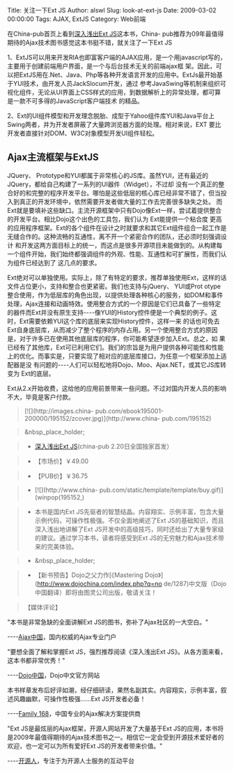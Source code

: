 Title: 关注一下Ext JS
Author: alswl
Slug: look-at-ext-js
Date: 2009-03-02 00:00:00
Tags: AJAX, ExtJS
Category: Web前端

在China-pub首页上看到[深入浅出Ext JS](http://www.china-pub.com/195152)这本书，China-
pub推荐为09年最值得期待的Ajax技术图书感觉这本书挺不错，就关注了一下Ext JS

1、ExtJS可以用来开发RIA也即富客户端的AJAX应用，是一个用javascript写的，主要用于创建前端用户界面，是一个与后台技术无关的前端ajax框
架。因此，可以把ExtJS用在.Net、Java、Php等各种开发语言开发的应用中。ExtJs最开始基于YUI技术，由开发人员JackSlocum开发，通过
参考JavaSwing等机制来组织可视化组件，无论从UI界面上CSS样式的应用，到数据解析上的异常处理，都可算是一款不可多得的JavaScript客户端技术
的精品。

2、Ext的UI组件模型和开发理念脱胎、成型于Yahoo组件库YUI和Java平台上Swing两者，并为开发者屏蔽了大量跨浏览器方面的处理。相对来说，EXT
要比开发者直接针对DOM、W3C对象模型开发UI组件轻松。

## Ajax主流框架与ExtJS

JQuery、 Prototype和YUI都属于非常核心的JS库。虽然YUI，还有最近的JQuery，都给自己构建了一系列的UI器件（Widget），不过却
没有一个真正的整合好的和完整的程序开发平台。哪怕是这些低层的核心库已经非常不错了，但当投入到真正的开发环境中，依然需要开发者做大量的工作去完善很多缺失之处。
而Ext就是要填补这些缺口。主流开源框架中只有Dojo像Ext一样，尝试着提供整合的开发平台。相比Dojo这个出色的工具包，我们认为 Ext能提供一个粘合度
更高的应用程序框架。Ext的各个组件在设计之时就要求和其它Ext组件组合一起工作是无缝合作的。这种流畅的互通性，离不开一个紧密合作的团队，还必须时刻强调设计
和开发这两方面目标上的统一，而这点是很多开源项目未能做到的。从构建每一个组件开始，我们始终都强调组件的外观、性能、互通性和可扩展性，而我们认为组件已经达到了
这几点的要求。

Ext绝对可以单独使用。实际上，除了有特定的要求，推荐单独使用Ext，这样的话文件占位更小，支持和整合也更紧密。我们也支持与jQuery、 YUI或Prot
otype整合使用，作为低层库的角色出现，以提供处理各种核心的服务，如DOM和事件处理，Ajax连接和动画特效。使用整合方式的一个原因是它们已具备了一些特定
的器件而Ext并没有原生支持----像YUI的History控件便是一个典型的例子。这时，Ext需要依赖YUI这个库的底层来实现History控件，这样一来
的话也可免去Ext自身底层库，从而减少了整个程序的内存占用。另一个使用整合方式的原因是，对于许多已在使用其他底层库的程序，你可能希望逐步加入Ext。总之，如
果已经有了其他库，Ext可已利用它们。我们的宗旨是为用户提供各种可能性和性能上的优化。而事实是，只要实现了相对应的底层库接口，为任意一个框架添加上适配器是没
有问题的----人们可以轻松地将Dojo、Moo、Ajax.NET，或其它JS库转变为 Ext的底层。

Ext从2.x开始收费，这给他的应用前景带来一些问题。不过对国内开发人员的影响不大，毕竟是客户付款。

> [![](http://images.china-
pub.com/ebook195001-200000/195152/zcover.jpg)](http://www.china-
pub.com/195152)

>

> &nbsp_place_holder;

>

>   * [深入浅出Ext JS](http://www.china-pub.com/195152)(china-pub 2.20日全国独家首发）

>   * 【市场价】￥49.00

>   * 【PUB价】￥36.75

>   * [![](http://www.china-
pub.com/static/template/template/buy.gif)](winpop(195152,)

>   * 本书是国内Ext JS先驱者的智慧结晶。内容翔实、示例丰富，包含大量示例代码，可操作性极强。不仅全面地阐述了Ext
JS的基础知识，而且深入浅出地讲解了Ext JS开发中的高级技巧，同时还给出了大量专家级的建议。通过学习本书，读者将感受到Ext
JS的无穷魅力和Ajax技术带来的完美体验。

>   * &nbsp_place_holder;

>   * 【新书预告】Dojo之父力作[《Mastering Dojo》](http://www.dojochina.com/index.php?q=no
de/1287)中文版（Dojo中国翻译）即将由图灵公司出版，敬请关注！

>

> 【媒体评论】

  
"本书是非常急缺的全面讲解Ext JS的图书，弥补了Ajax社区的一大空白。"

----[Ajax中国](http://www.okajax.com/)，国内权威的Ajax专业门户   
  
"要想全面了解和掌握Ext JS，强烈推荐阅读《深入浅出Ext JS》。从各方面来看，这本书都非常优秀！"

----[Dojo中国](http://www.dojochina.com/)，Dojo中文官方网站   
  
本书样章发布后好评如潮，经仔细研读，果然名副其实。内容翔实，示例丰富，叙述风趣幽默，可操作性极强……Ext JS开发者必备！

----[Family 168](http://www.family168.com/)，中国专业的Ajax解决方案提供商   
  
"Ext JS是最炫丽的Ajax框架，开源人网站开发了大量基于Ext
JS的应用，本书将是2009年最值得期待的Ajax技术图书之一。相信它一定会受到开源技术爱好者的欢迎，也一定可以为所有爱好Ext JS的开发者带来价值。"

----[开源人](http://www.vifir.com/)，专注于为开源人士服务的互动平台

